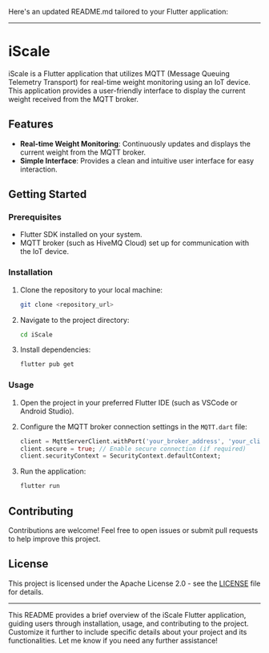 Here's an updated README.md tailored to your Flutter application:

---

# iScale

iScale is a Flutter application that utilizes MQTT (Message Queuing Telemetry Transport) for real-time weight monitoring using an IoT device. This application provides a user-friendly interface to display the current weight received from the MQTT broker.

## Features

- **Real-time Weight Monitoring**: Continuously updates and displays the current weight from the MQTT broker.
- **Simple Interface**: Provides a clean and intuitive user interface for easy interaction.

## Getting Started

### Prerequisites

- Flutter SDK installed on your system.
- MQTT broker (such as HiveMQ Cloud) set up for communication with the IoT device.

### Installation

1. Clone the repository to your local machine:

   ```bash
   git clone <repository_url>
   ```

2. Navigate to the project directory:

   ```bash
   cd iScale
   ```

3. Install dependencies:

   ```bash
   flutter pub get
   ```

### Usage

1. Open the project in your preferred Flutter IDE (such as VSCode or Android Studio).

2. Configure the MQTT broker connection settings in the `MQTT.dart` file:

   ```dart
   client = MqttServerClient.withPort('your_broker_address', 'your_client_id', 8883);
   client.secure = true; // Enable secure connection (if required)
   client.securityContext = SecurityContext.defaultContext;
   ```

3. Run the application:

   ```bash
   flutter run
   ```


## Contributing

Contributions are welcome! Feel free to open issues or submit pull requests to help improve this project.

## License

This project is licensed under the Apache License 2.0 - see the [LICENSE](LICENSE) file for details.

---

This README provides a brief overview of the iScale Flutter application, guiding users through installation, usage, and contributing to the project. Customize it further to include specific details about your project and its functionalities. Let me know if you need any further assistance!
